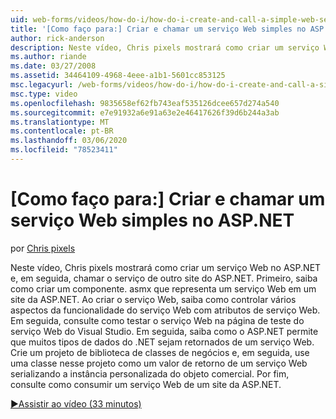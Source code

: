 ```yaml
---
uid: web-forms/videos/how-do-i/how-do-i-create-and-call-a-simple-web-service-in-aspnet
title: '[Como faço para:] Criar e chamar um serviço Web simples no ASP.NET | Microsoft Docs'
author: rick-anderson
description: Neste vídeo, Chris pixels mostrará como criar um serviço Web no ASP.NET e, em seguida, chamar o serviço de outro site do ASP.NET. Primeiro, saiba como criar...
ms.author: riande
ms.date: 03/27/2008
ms.assetid: 34464109-4968-4eee-a1b1-5601cc853125
msc.legacyurl: /web-forms/videos/how-do-i/how-do-i-create-and-call-a-simple-web-service-in-aspnet
msc.type: video
ms.openlocfilehash: 9835658ef62fb743eaf535126dcee657d274a540
ms.sourcegitcommit: e7e91932a6e91a63e2e46417626f39d6b244a3ab
ms.translationtype: MT
ms.contentlocale: pt-BR
ms.lasthandoff: 03/06/2020
ms.locfileid: "78523411"
---
```

# <a name="how-do-i-create-and-call-a-simple-web-service-in-aspnet"></a>[Como faço para:] Criar e chamar um serviço Web simples no ASP.NET

por [Chris pixels](https://twitter.com/chrispels)

Neste vídeo, Chris pixels mostrará como criar um serviço Web no ASP.NET e, em seguida, chamar o serviço de outro site do ASP.NET. Primeiro, saiba como criar um componente. asmx que representa um serviço Web em um site da ASP.NET. Ao criar o serviço Web, saiba como controlar vários aspectos da funcionalidade do serviço Web com atributos de serviço Web. Em seguida, consulte como testar o serviço Web na página de teste do serviço Web do Visual Studio. Em seguida, saiba como o ASP.NET permite que muitos tipos de dados do .NET sejam retornados de um serviço Web. Crie um projeto de biblioteca de classes de negócios e, em seguida, use uma classe nesse projeto como um valor de retorno de um serviço Web serializando a instância personalizada do objeto comercial. Por fim, consulte como consumir um serviço Web de um site da ASP.NET.

[&#9654;Assistir ao vídeo (33 minutos)](https://channel9.msdn.com/Blogs/ASP-NET-Site-Videos/how-do-i-create-and-call-a-simple-web-service-in-aspnet)
